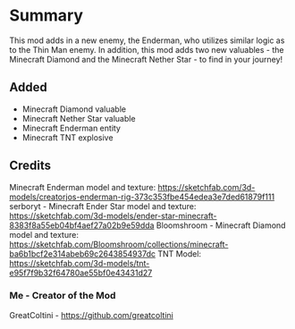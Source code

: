 # Summary
This mod adds in a new enemy, the Enderman, who utilizes similar logic as to the Thin Man enemy.
In addition, this mod adds two new valuables - the Minecraft Diamond and the Minecraft Nether Star - to find in your journey!

## Added
- Minecraft Diamond valuable
- Minecraft Nether Star valuable
- Minecraft Enderman entity
- Minecraft TNT explosive

## Credits
Minecraft Enderman model and texture: https://sketchfab.com/3d-models/creatorjos-enderman-rig-373c353fbe454edea3e7ded61879f111
serboryt - Minecraft Ender Star model and texture: https://sketchfab.com/3d-models/ender-star-minecraft-8383f8a55eb04bf4aef27a02b9e59dda
Bloomshroom - Minecraft Diamond model and texture: https://sketchfab.com/Bloomshroom/collections/minecraft-ba6b1bcf2e314abeb69c2643854937dc
TNT Model: https://sketchfab.com/3d-models/tnt-e95f7f9b32f64780ae55bf0e43431d27



### Me - Creator of the Mod
GreatColtini - https://github.com/greatcoltini
 

